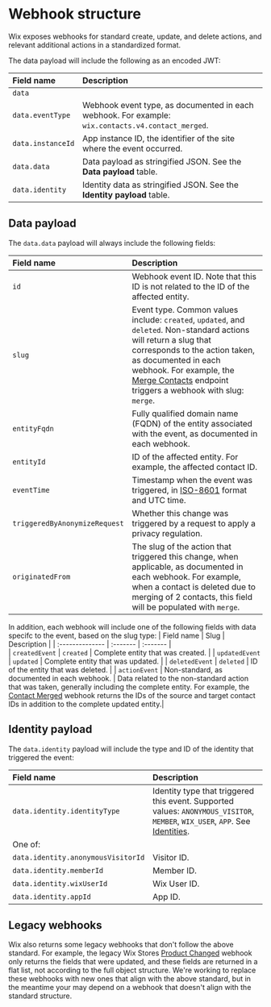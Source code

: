 # Webhook structure

Wix exposes webhooks for standard create, update, and delete actions, and relevant additional actions in a standardized format. 

The data payload will include the following as an encoded JWT:

| Field name | Description | 
| :-------------- | :------- |  
| `data` | |
| `data.eventType`| Webhook event type, as documented in each webhook. For example: `wix.contacts.v4.contact_merged`. |
| `data.instanceId`| App instance ID, the identifier of the site where the event occurred. |
| `data.data`| Data payload as stringified JSON. See the **Data payload** table. |
| `data.identity` | Identity data as stringified JSON. See the **Identity payload** table. | // Identity of what??

## Data payload
The `data.data` payload will always include the following fields:

| Field name | Description | 
| :-------------- | :------- |  
| `id` | Webhook event ID. Note that this ID is not related to the ID of the affected entity. |
| `slug` | Event type. Common values include: `created`, `updated`, and `deleted`. Non-standard actions will return a slug that corresponds to the action taken, as documented in each webhook. For example, the [Merge Contacts](https://dev.wix.com/docs/rest/crm/members-contacts/contacts/contacts/contact-v4/merge-contacts) endpoint triggers a webhook with slug: `merge`. |
| `entityFqdn` | Fully qualified domain name (FQDN) of the entity associated with the event, as documented in each webhook. |
| `entityId` | ID of the affected entity. For example, the affected contact ID. |
| `eventTime` | Timestamp when the event was triggered, in [ISO-8601](https://en.wikipedia.org/wiki/ISO_8601) format and UTC time. |
| `triggeredByAnonymizeRequest` | Whether this change was triggered by a request to apply a privacy regulation. |
| `originatedFrom` | The slug of the action that triggered this change, when applicable, as documented in each webhook. For example, when a contact is deleted due to merging of 2 contacts, this field will be populated with `merge`. |


In addition, each webhook will include one of the following fields with data specifc to the event, based on the slug type:
| Field name | Slug | Description | 
| :-------------- | :------- |  :------- |  
| `createdEvent` | `created` | Complete entity that was created. |
| `updatedEvent` | `updated` | Complete entity that was updated. |
| `deletedEvent` | `deleted` | ID of the entity that was deleted. |
| `actionEvent` | Non-standard, as documented in each webhook. | Data related to the non-standard action that was taken, generally including the complete entity. For example, the [Contact Merged](https://dev.wix.com/docs/rest/crm/members-contacts/contacts/contacts/contact-v4/contact-merged) webhook returns the IDs of the source and target contact IDs in addition to the complete updated entity.|



## Identity payload

The `data.identity` payload will include the type and ID of the identity that triggered the event:

| Field name | Description | 
| :-------------- | :------- |  
| `data.identity.identityType`| Identity type that triggered this event. Supported values: `ANONYMOUS_VISITOR`, `MEMBER`, `WIX_USER`, `APP`. See [Identities](https://dev.wix.com/docs/build-apps/develop-your-app/access/about-identities).|
| One of: |
| `data.identity.anonymousVisitorId` | Visitor ID. |
| `data.identity.memberId`|  Member ID. |
| `data.identity.wixUserId` | Wix User ID. | 
| `data.identity.appId` | App ID. | 

## Legacy webhooks
Wix also returns some legacy webhooks that don't follow the above standard.
For example, the legacy Wix Stores [Product Changed](https://dev.wix.com/docs/rest/business-solutions/stores/catalog/product-changed) webhook only returns the fields that were updated, and these fields are returned in a flat list, not according to the full object structure.
We're working to replace these webhooks with new ones that align with the above standard, but in the meantime your may depend on a webhook that doesn't align with the standard structure.
